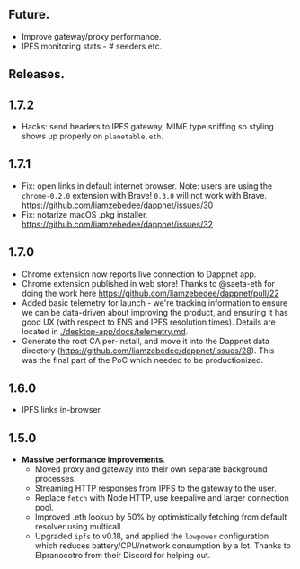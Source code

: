 ## Future.

 * Improve gateway/proxy performance.
 * IPFS monitoring stats - # seeders etc.

## Releases.

## 1.7.2

 * Hacks: send headers to IPFS gateway, MIME type sniffing so styling shows up properly on `planetable.eth`.

## 1.7.1

 * Fix: open links in default internet browser. Note: users are using the `chrome-0.2.0` extension with Brave! `0.3.0` will not work with Brave. https://github.com/liamzebedee/dappnet/issues/30
 * Fix: notarize macOS .pkg installer. https://github.com/liamzebedee/dappnet/issues/32

## 1.7.0

 * Chrome extension now reports live connection to Dappnet app.
 * Chrome extension published in web store! Thanks to @saeta-eth for doing the work here https://github.com/liamzebedee/dappnet/pull/22
 * Added basic telemetry for launch - we're tracking information to ensure we can be data-driven about improving the product, and ensuring it has good UX (with respect to ENS and IPFS resolution times). Details are located in [./desktop-app/docs/telemetry.md](./desktop-app/docs/telemetry.md).
 * Generate the root CA per-install, and move it into the Dappnet data directory (https://github.com/liamzebedee/dappnet/issues/28). This was the final part of the PoC which needed to be productionized.

## 1.6.0

 - IPFS links in-browser.

## 1.5.0

 * **Massive performance improvements**.
   * Moved proxy and gateway into their own separate background processes.
   * Streaming HTTP responses from IPFS to the gateway to the user.
   * Replace `fetch` with Node HTTP, use keepalive and larger connection pool.
   * Improved .eth lookup by 50% by optimistically fetching from default resolver using multicall.
   * Upgraded `ipfs` to v0.18, and applied the `lowpower` configuration which reduces battery/CPU/network consumption by a lot. Thanks to Elpranocotro from their Discord for helping out.
